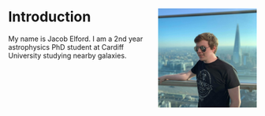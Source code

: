 # Introduction <img src="./assets/Profile.jpg" align="right" alt="Profile" width="200">

My name is Jacob Elford. I am a 2nd year astrophysics PhD student at Cardiff University studying nearby galaxies.


